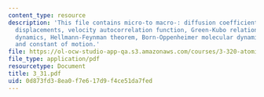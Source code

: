```yaml
---
content_type: resource
description: 'This file contains micro-to macro-: diffusion coefficient, mean square
  displacements, velocity autocorrelation function, Green-Kubo relations, Hamiltonian
  dynamics, Hellmann-Feynman theorem, Born-Oppenheimer molecular dynamics, and equations
  and constant of motion.'
file: https://ol-ocw-studio-app-qa.s3.amazonaws.com/courses/3-320-atomistic-computer-modeling-of-materials-sma-5107-spring-2005/0d873fd38ea0f7e617d9f4ce51da7fed_3_31.pdf
file_type: application/pdf
resourcetype: Document
title: 3_31.pdf
uid: 0d873fd3-8ea0-f7e6-17d9-f4ce51da7fed
---
```

